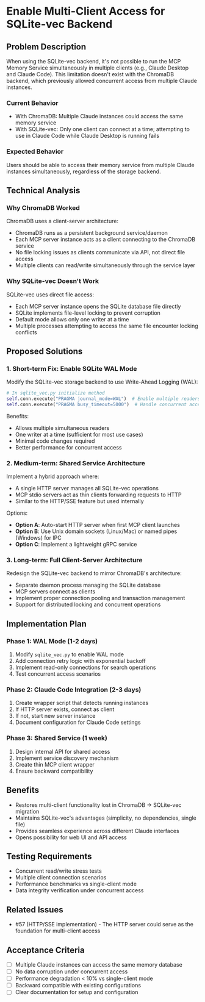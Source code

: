 # Enable Multi-Client Access for SQLite-vec Backend

## Problem Description

When using the SQLite-vec backend, it's not possible to run the MCP Memory Service simultaneously in multiple clients (e.g., Claude Desktop and Claude Code). This limitation doesn't exist with the ChromaDB backend, which previously allowed concurrent access from multiple Claude instances.

### Current Behavior
- With ChromaDB: Multiple Claude instances could access the same memory service
- With SQLite-vec: Only one client can connect at a time; attempting to use in Claude Code while Claude Desktop is running fails

### Expected Behavior
Users should be able to access their memory service from multiple Claude instances simultaneously, regardless of the storage backend.

## Technical Analysis

### Why ChromaDB Worked
ChromaDB uses a client-server architecture:
- ChromaDB runs as a persistent background service/daemon
- Each MCP server instance acts as a client connecting to the ChromaDB service
- No file locking issues as clients communicate via API, not direct file access
- Multiple clients can read/write simultaneously through the service layer

### Why SQLite-vec Doesn't Work
SQLite-vec uses direct file access:
- Each MCP server instance opens the SQLite database file directly
- SQLite implements file-level locking to prevent corruption
- Default mode allows only one writer at a time
- Multiple processes attempting to access the same file encounter locking conflicts

## Proposed Solutions

### 1. Short-term Fix: Enable SQLite WAL Mode
Modify the SQLite-vec storage backend to use Write-Ahead Logging (WAL):

```python
# In sqlite_vec.py initialize method
self.conn.execute("PRAGMA journal_mode=WAL")  # Enable multiple readers + one writer
self.conn.execute("PRAGMA busy_timeout=5000")  # Handle concurrent access gracefully
```

Benefits:
- Allows multiple simultaneous readers
- One writer at a time (sufficient for most use cases)
- Minimal code changes required
- Better performance for concurrent access

### 2. Medium-term: Shared Service Architecture
Implement a hybrid approach where:
- A single HTTP server manages all SQLite-vec operations
- MCP stdio servers act as thin clients forwarding requests to HTTP
- Similar to the HTTP/SSE feature but used internally

Options:
- **Option A**: Auto-start HTTP server when first MCP client launches
- **Option B**: Use Unix domain sockets (Linux/Mac) or named pipes (Windows) for IPC
- **Option C**: Implement a lightweight gRPC service

### 3. Long-term: Full Client-Server Architecture
Redesign the SQLite-vec backend to mirror ChromaDB's architecture:
- Separate daemon process managing the SQLite database
- MCP servers connect as clients
- Implement proper connection pooling and transaction management
- Support for distributed locking and concurrent operations

## Implementation Plan

### Phase 1: WAL Mode (1-2 days)
1. Modify `sqlite_vec.py` to enable WAL mode
2. Add connection retry logic with exponential backoff
3. Implement read-only connections for search operations
4. Test concurrent access scenarios

### Phase 2: Claude Code Integration (2-3 days)
1. Create wrapper script that detects running instances
2. If HTTP server exists, connect as client
3. If not, start new server instance
4. Document configuration for Claude Code settings

### Phase 3: Shared Service (1 week)
1. Design internal API for shared access
2. Implement service discovery mechanism
3. Create thin MCP client wrapper
4. Ensure backward compatibility

## Benefits
- Restores multi-client functionality lost in ChromaDB → SQLite-vec migration
- Maintains SQLite-vec's advantages (simplicity, no dependencies, single file)
- Provides seamless experience across different Claude interfaces
- Opens possibility for web UI and API access

## Testing Requirements
- Concurrent read/write stress tests
- Multiple client connection scenarios
- Performance benchmarks vs single-client mode
- Data integrity verification under concurrent access

## Related Issues
- #57 (HTTP/SSE implementation) - The HTTP server could serve as the foundation for multi-client access

## Acceptance Criteria
- [ ] Multiple Claude instances can access the same memory database
- [ ] No data corruption under concurrent access
- [ ] Performance degradation < 10% vs single-client mode
- [ ] Backward compatible with existing configurations
- [ ] Clear documentation for setup and configuration